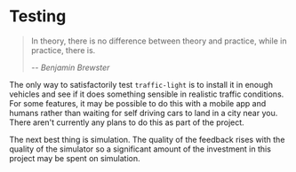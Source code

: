 # Testing

> In theory, there is no difference between theory and practice, while in practice, there is.
>
> -- <cite>Benjamin Brewster</cite>

The only way to satisfactorily test `traffic-light` is to install it in enough vehicles and see if it does something sensible in realistic traffic conditions. For some features, it may be possible to do this with a mobile app and humans rather than waiting for self driving cars to land in a city near you. There aren't currently any plans to do this as part of the project.

The next best thing is simulation. The quality of the feedback rises with the quality of the simulator so a significant amount of the investment in this project may be spent on simulation.
